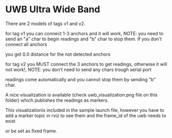 UWB Ultra Wide Band
===

There are 2 models of tags v1 and v2.


for tag v1 you can connect 1-3 anchors and it will work, NOTE: you need to send an "a" char to begin readings and "b" char to stop them. If you don't connect all anchors

you get 0.0 distance for the not detected anchors


for tag v2 you MUST connect the 3 anchors to get readings, otherwise it will not work!, NOTE: you don't need to send any chars trough serial port

readings come automatically and you cannot stop them by sending "b" char.

A nice visualization is available (check uwb_visualization.png file on this folder) which publishes the readings as markers.

This visualizationis included in the sample launch file, however you have to add a marker topic in rviz to see them and the frame_id of the uwb needs to exist

or be set as fixed frame.
